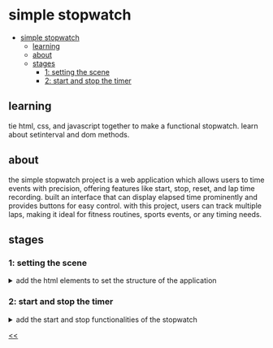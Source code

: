 # simple stopwatch

- [simple stopwatch](#simple-stopwatch)
  - [learning](#learning)
  - [about](#about)
  - [stages](#stages)
    - [1: setting the scene](#1-setting-the-scene)
    - [2: start and stop the timer](#2-start-and-stop-the-timer)

## learning
tie html, css, and javascript together to make a functional stopwatch. learn about setinterval and dom methods.

## about
the simple stopwatch project is a web application which allows users to time events with precision, offering features like start, stop, reset, and lap time recording. built an interface that can display elapsed time prominently and provides buttons for easy control. with this project, users can track multiple laps, making it ideal for fitness routines, sports events, or any timing needs. 

## stages
### 1: setting the scene
<details>
<summary>add the html elements to set the structure of the application</summary>

#### 1.1 description
welcome to the starting line of your coding race! in this first stage of "simple stopwatch," imagine you're crafting a sleek stopwatch app tailored for runners gearing up for their big race day. your first task is to create the essential html elements that will pave the way for a seamless timing experience.

picture this: the runners are lacing up their shoes, heartbeats quickening with anticipation. as the race director, your html toolkit must include:

title (h1): a bold and inspiring header that sets the pace for the challenge ahead. the text should be "simple stopwatch".

timer (p): the beating heart of your stopwatch, ready to track every second of the race. the starting text should be "00:00:00".

start, stop, reset, lap buttons: the control center for our runners, offering the power to kick off, pause, restart, and mark key moments in their journey.

with these elements in place, you're not just building a stopwatch—you're creating a tool that will help runners push their limits and achieve their personal best. get ready to code your way to the finish line! on your mark, get set, code!

#### 1.2 objectives
in this stage, within the `<body>` section, include:

- a heading level 1 (`<h1>`) element with the text "simple stopwatch".
- a paragraph (`<p>`) element with the id "timer" and the initial text "00:00:00".
- four buttons (`<button>`) with the following ids and texts:
  - "start" with text "start".
  - "stop" with text "stop".
  - "reset" with text "reset".
  - "lap" with text "lap".

the html structure should adhere to the provided format while ensuring appropriate tag nesting and attribute usage.

#### 1.3 examples
example 1:

![simple stopwatch design](./s01.png)

</details>

### 2: start and stop the timer
<details>
<summary>add the start and stop functionalities of the stopwatch</summary>

#### 2.1 description
get those coding sneakers on! in this stage, it's time to lace up your javascript skills and implement the start and stop functionalities for our stopwatch app. picture this: you're gearing up runners for the race of a lifetime, and every millisecond counts!

your mission is to display the crucial metrics of time: minutes, seconds, and milliseconds, all in a sleek and user-friendly interface. when the runners hit that stop button, it's not game over! they should be able to pause, catch their breath, and then seamlessly resume from the exact moment they left off.

so, strap in, get ready to code like the wind, and let's build a stopwatch that'll have those runners race-ready in no time!

#### 2.2 objectives
in this stage, you should:

- handle start button click event:
  - when the start button is pressed, the timer should start.
  - display the time in the format minutes, seconds, and hundredths of seconds (mm:ss:ms) (see the below example).
  - ensure the timer only starts if it's not already running.
- handle stop button click event:
  - after pressing the stop button, stop the timer.
  - ensure the timer is stopped only if it's currently running.
- resume timer after pressing start:
  - when the start button is pressed again after stopping, the timer should continue from where it left off.

#### 2.3 examples
example 1:

![stage 2 demo](./s02.gif)

</details>

[<<](https://github.com/eucarizan/front-end/blob/main/README.md)
<!--
:%s/\(Sample \(Input\|Output\) \d:\)\n\(.*\)/```\r\r**\1**\r```\3/gc

### 0: 
<details>
<summary></summary>

#### 0.1 description

#### 0.2 objectives

#### 0.3 examples

</details>
-->

